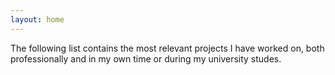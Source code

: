 ```yaml
---
layout: home
---
```


The following list contains the most relevant projects I have worked on, both professionally and in my own time or during my university studes.
